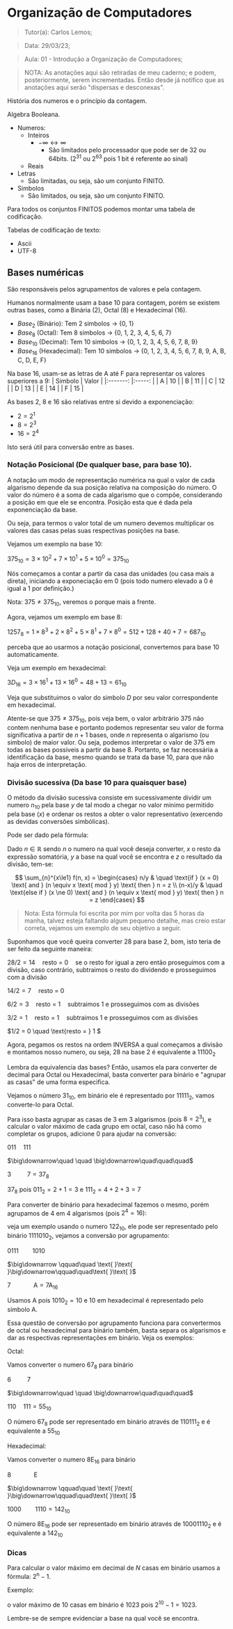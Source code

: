 # Organização de Computadores

> Tutor(a): Carlos Lemos;

> Data: 29/03/23;

> Aula: 01 - Introdução a Organização de Computadores;

> NOTA: As anotações aqui são retiradas de meu caderno; e podem, posteriormente, serem incrementadas. Então desde já notifico que as anotações aqui serão "dispersas e desconexas".

História dos numeros e o princípio da contagem.

Algebra Booleana.

- Numeros:
  - Inteiros
    - $-\infty\longleftrightarrow\infty$
      - São limitados pelo processador que pode ser de 32 ou 64bits. ($2^{31}$ ou $2^{63}$ pois 1 bit é referente ao sinal) 
  - Reais
- Letras
  - São limitadas, ou seja, são um conjunto FINITO.
- Simbolos
  - São limitados, ou seja, são um conjunto FINITO.

Para todos os conjuntos FINITOS podemos montar uma tabela de codificação.

Tabelas de codificação de texto:
- Ascii
- UTF-8

## Bases numéricas

São responsáveis pelos agrupamentos de valores e pela contagem.

Humanos normalmente usam a base 10 para contagem, porém se existem outras bases, como a Binária (2), Octal (8) e Hexadecimal (16).

- $Base_{2}$ (Binário): Tem 2 simbolos $\longrightarrow$ {0, 1}
- $Base_{8}$ (Octal): Tem 8 simbolos $\longrightarrow$ {0, 1, 2, 3, 4, 5, 6, 7}
- $Base_{10}$ (Decimal): Tem 10 simbolos $\longrightarrow$ {0, 1, 2, 3, 4, 5, 6, 7, 8, 9}
- $Base_{16}$ (Hexadecimal): Tem 10 simbolos $\longrightarrow$ {0, 1, 2, 3, 4, 5, 6, 7, 8, 9, A, B, C, D, E, F}

Na base 16, usam-se as letras de A até F para representar os valores superiores a 9:
| Simbolo 	| Valor 	|
|:-------:	|:-----:	|
|    A    	|   10  	|
|    B    	|   11  	|
|    C    	|   12  	|
|    D    	|   13  	|
|    E    	|   14  	|
|    F    	|   15  	|

As bases 2, 8 e 16 são relativas entre si devido a exponenciação:
- $2 = 2^{1}$
- $8 = 2^{3}$
- $16 = 2^{4}$

Isto será útil para conversão entre as bases.

### Notação Posicional (De qualquer base, para base 10).

A notação um modo de representação numérica na qual o valor de cada algarismo depende da sua posição relativa na composição do número. O valor do número é a soma de cada algarismo que o compõe, considerando a posição em que ele se encontra. Posição esta que é dada pela exponenciação da base.

Ou seja, para termos o valor total de um numero devemos multiplicar os valores das casas pelas suas respectivas posições na base.

Vejamos um exemplo na base 10:

$375_{10} = 3 \times 10^2 + 7 \times 10^1 + 5 \times 10^0 = 375_{10}$

Nós começamos a contar a partir da casa das unidades (ou casa mais a direta), iniciando a exponeciação em 0 (pois todo numero elevado a 0 é igual a 1 por definição.)

Nota: $375 \ne 375_{10}$, veremos o porque mais a frente.

Agora, vejamos um exemplo em base 8:

$1257_{8} = 1 \times 8^3 + 2 \times 8^2 + 5 \times 8^1 + 7 \times 8^0 = 512 + 128 + 40 + 7 = 687_{10}$

perceba que ao usarmos a notação posicional, convertemos para base 10 automaticamente.

Veja um exemplo em hexadecimal:

$3D_{16} = 3 \times 16^1 + 13 \times 16^0 = 48 + 13 = 61_{10}$

Veja que substituimos o valor do simbolo $D$ por seu valor correspondente em hexadecimal.

Atente-se que $375 \ne 375_{10}$, pois veja bem, o valor arbitrário $375$ não contem nenhuma base e portanto podemos representar seu valor de forma significativa a partir de $n+1$ bases, onde $n$ representa o algarismo (ou simbolo) de maior valor. Ou seja, podemos interpretar o valor de $375$ em todas as bases possiveis a partir da base $8$. Portanto, se faz necessária a identificação da base, mesmo quando se trata da base 10, para que não haja erros de interpretação. 

### Divisão sucessiva (Da base 10 para quaisquer base)

O método da divisão sucessiva consiste em sucessivamente dividir um numero $n_{10}$ pela base $y$ de tal modo a chegar no valor minimo permitido pela base ($x$) e ordenar os restos a obter o valor representativo (exercendo as devidas conversões simbólicas).

Pode ser dado pela fórmula:

Dado $n\in\mathbb{R}$ sendo $n$ o numero na qual você deseja converter, $x$ o resto da expressão somatória, $y$ a base na qual você se encontra e $z$ o resultado da divisão, tem-se:

$$
\sum_{n}^{x\le1} f(n, x) =
\begin{cases}
  n/y    & \quad \text{if } (x = 0) \text{ and } (n \equiv x \text{ mod } y) \text{ then } n = z \\
  (n-x)/y & \quad \text{else if } (x \ne 0) \text{ and } (n \equiv x \text{ mod } y) \text{ then } n = z 
\end{cases} 
$$

> Nota: Esta fórmula foi escrita por mim por volta das 5 horas da manha, talvez esteja faltando algum pequeno detalhe, mas creio estar correta, vejamos um exemplo de seu objetivo a seguir.

Suponhamos que você queira converter 28 para base 2, bom, isto teria de ser feito da seguinte maneira:

$28/2 = 14 \quad \text{resto = } 0 \quad \text{se o resto for igual a zero então proseguimos com a divisão, caso contrário, subtraimos o resto do dividendo e prosseguimos com a divisão}$

$14/2 = 7 \quad \text{resto = } 0$

$6/2 = 3 \quad \text{resto = } 1 \quad \text{subtraimos } 1 \text{ e prosseguimos com as divisões}$

$3/2 = 1 \quad \text{resto = } 1 \quad \text{subtraimos } 1 \text{ e prosseguimos com as divisões}$

$1/2 = 0 \quad \text{resto = } 1 $

Agora, pegamos os restos na ordem INVERSA a qual começamos a divisão e montamos nosso numero, ou seja, $28$ na base $2$ é equivalente a $11100_2$

Lembra da equivalencia das bases? Então, usamos ela para converter de decimal para Octal ou Hexadecimal, basta converter para binário e "agrupar as casas" de uma forma especifica.

Vejamos o número $31_{10}$, em binário ele é representado por $11111_2$, vamos converte-lo para Octal.

Para isso basta agrupar as casas de 3 em 3 algarismos (pois $8 = 2^3$), e calcular o valor máximo de cada grupo em octal, caso não há como completar os grupos, adicione 0 para ajudar na conversão:

$011 \quad 111\qquad\quad$

$\big\downarrow\quad \quad \big\downarrow\quad\quad\quad$

$3\text{ }\quad\quad 7 = 37_{8}\text{ }$

$37_8$ pois $011_2 = 2 + 1 = 3$ e $111_2 = 4 + 2 + 3 = 7$

Para converter de binário para hexadecimal fazemos o mesmo, porém agrupamos de 4 em 4 algarismos (pois $2^4 = 16$):

veja um exemplo usando o numero $122_{10}$, ele pode ser representado pelo binário $1111010_2$, vejamos a conversão por agrupamento:


$0111 \qquad 1010\qquad\quad\text{ }\text{ }$

$\big\downarrow \qquad\quad \text{ }\text{ }\big\downarrow\qquad\quad\text{ }\text{ }$

$7\qquad\quad\text{ }\text{ }\text{A} = \text{7A}_{16}$

Usamos $\text{A}$ pois $1010_2 = 10$ e $10$ em hexadecimal é representado pelo simbolo $\text{A}$.

Essa questão de conversão por agrupamento funciona para convertermos de octal ou hexadecimal para binário também, basta separa os algarismos e dar as respectivas representações em binário. Veja os exemplos:

Octal:

Vamos converter o numero $67_8$ para binário

$6\text{ }\quad\quad 7\qquad\quad$

$\big\downarrow\quad \quad \big\downarrow\quad\quad\quad$

$110 \quad 111 = 55_{10}\text{ }$

O número $67_8$ pode ser representado em binário através de $110111_2$ e é equivalente a $55_{10}$

Hexadecimal:

Vamos converter o numero $\text{8E}_{16}$ para binário

$8\qquad\quad\text{ }\text{ }\text{E}\qquad\quad\text{ }\text{ }$

$\big\downarrow \qquad\quad \text{ }\text{ }\big\downarrow\qquad\quad\text{ }\text{ }$

$1000 \qquad 1110  = 142_{10}$

O número $\text{8E}_{16}$ pode ser representado em binário através de $10001110_2$ e é equivalente a $142_{10}$

### Dicas

Para calcular o valor máximo em decimal de $N$ casas em binário usamos a fórmula: $2^\text{n}-1$.

Exemplo:

o valor máximo de 10 casas em binário é 1023 pois $2^{10}-1 = 1023$.

Lembre-se de sempre evidenciar a base na qual você se encontra.
